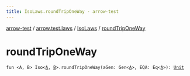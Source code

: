 ```yaml
---
title: IsoLaws.roundTripOneWay - arrow-test
---
```


[arrow-test](../../index.html) / [arrow.test.laws](../index.html) / [IsoLaws](index.html) / [roundTripOneWay](./round-trip-one-way.html)

# roundTripOneWay

`fun <A, B> Iso<`[`A`](round-trip-one-way.html#A)`, `[`B`](round-trip-one-way.html#B)`>.roundTripOneWay(aGen: Gen<`[`A`](round-trip-one-way.html#A)`>, EQA: Eq<`[`A`](round-trip-one-way.html#A)`>): `[`Unit`](https://kotlinlang.org/api/latest/jvm/stdlib/kotlin/-unit/index.html)